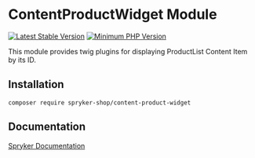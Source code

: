 # ContentProductWidget Module
[![Latest Stable Version](https://poser.pugx.org/spryker-shop/content-product-widget/v/stable.svg)](https://packagist.org/packages/spryker-shop/content-product-widget)
[![Minimum PHP Version](https://img.shields.io/badge/php-%3E%3D%208.1-8892BF.svg)](https://php.net/)

This module provides twig plugins for displaying ProductList Content Item by its ID.

## Installation

```
composer require spryker-shop/content-product-widget
```

## Documentation

[Spryker Documentation](https://docs.spryker.com)
